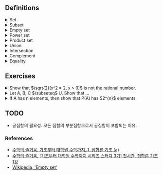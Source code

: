 ## Definitions

<details><summary>Set</summary>

  - A collection of definable objects, i.e., it should be possible to tell clearly whether a certain object is in the set or not.
  
  - Element is an object which is in the set.
    - ex. A = { 1, 2 }. 1 $\in$ A, 3 $\notin$ A.
    - ex. B = { x | P(x) }

</details>

<details><summary>Subset</summary>

  - Given two sets A and B, if all elements of A are also in B, we can say "A is a subset of B", which is written symbolically as "$`A \subseteq B`$".

  - $`A \subseteq A \Leftrightarrow \text{Given a set A, A is a subset of itself.}`$

  - $`A \subseteq B := \forall x(x \in A \Rightarrow x \in B)`$
    - ex. A = { a, b }, B = { a, b, c }. $`A \subset B`$

</details>

<details><summary>Empty set</summary>

  - A set which has no elements, which is written symbolically as "$`\emptyset`$".
  
  - $`\emptyset \subseteq A`$ $\Leftrightarrow$ For any set A, the empty set is a subset of A.
    - The only subset of the empty set is the empty set itself.
    - The power set of the empty set is the set containing only the empty set.

</details>

<details><summary>Power set</summary>

  - Given a set A, power set of A is a set which has all subsets of A as element.

  - $`P(A) := \{ B | B \subseteq A \}`$
    - ex. A = { 1, 2 }. P(A) = { $\emptyset$, { 1 }, { 2 }, { 1, 2 } }

</details>

<details><summary>Product set</summary>

  - Given two sets A and B, product set of A and B, i.e. cartesian product of A and B, is a set which has all possible pairs of (a, b) as an element, where a is one of A's elements and b is one of B's elements.

  - $`A \times B := \{ (a, b) | a \in A \land b \in B \}`$
    - ex. $`A = \{ a, b \}, B = \{ c, d \}. A \times B = \{ (a, c), (a, d), (b, c), (b, d) \}`$

</details>

<details><summary>Union</summary>

  - $`\text{Let A, B $\subseteq$ U.} A \cup B := \{ x | x \in A \,or\, x \in B \}`$

</details>

<details><summary>Intersection</summary>

  - $`\text{Let A, B $\subseteq$ U.} A \cap B := \{ x | x \in A \,and\, x \in B \}`$

</details>

<details><summary>Complement</summary>

  - $`A^{\complement} := \{ x | x \notin A \}`$

</details>

<details><summary>Equality</summary>
</br>
  
$`\begin{flalign}
\text{Let A, B $\subseteq$ U.} &&\\
\quad\;\; A = B &&\\
\Leftrightarrow A \subseteq B \,\land\, B \subseteq A &&\\
\Leftrightarrow \forall x(x \in A \Rightarrow x \in B) \,\land\, \forall x(x \in B \Rightarrow x \in A) &&\\
\end{flalign}`$

</details>

## Exercises

<details><summary>Show that $\sqrt{2}(x^2 = 2, x > 0)$ is not the rational number.</summary>
  
$`\begin{flalign}
\text{Proof.} &&\\
\quad\text{Suppose } \sqrt{2} \in \mathbb{Q}. &&\\
\Leftrightarrow \sqrt{2} = \frac{q}{p}(p \neq 0 \in \mathbb{N},q \in \mathbb{N}, p \perp q) &&\\
\Leftrightarrow 2 = (\frac{q}{p})^2 &&\\
\Leftrightarrow 2p^2 = q^2 &&\\
\Leftrightarrow q = 2k(k \in \mathbb{N}) &&\\
\Leftrightarrow p^2 = 2k^2 &&\\
\Leftrightarrow q = 2k^{\prime}(k^{\prime} \in \mathbb{N}) \text{ Contradiction! a and b are coprime by the assumption.} &&\\
\therefore \sqrt{2} \notin \mathbb{Q} &&\\
\end{flalign}`$

</details>

<details><summary>Let A, B, C $\subseteq$ U. Show that ...</summary>
  
- <details><summary>A $\cap$ (B $\cup$ C) = (A $\cap$ B) $\cup$ (A $\cap$ C)</summary>

  $`\begin{flalign}
  \text{Need to show. } &&\\
  \quad A \cap (B \cup C) \subseteq (A \cap B) \cup (A \cap C) \quad and \quad (A \cap B) \cup (A \cap C) \subseteq A \cap (B \cup C) &&\\
  \text{Proof.} &&\\
  \quad A \cap (B \cup C) &&\\
  = \{ x | x \in A \:and\: (x \in B \:or\: x \in C) \} &&\\
  = \{ x | (x \in A \:and\: x \in B) \:or\: (x \in A \:and\: x \in C) \} &&\\
  = \{ x | x \in A \cap B \:or\: x \in A \cap C \} &&\\
  = (A \cap B) \cup (A \cap C) &&\\
  \end{flalign}`$

  </details>

- <details><summary>A $\cup$ (B $\cap$ C) = (A $\cup$ B) $\cap$ (A $\cup$ C)</summary>

  $`\begin{flalign}
  \text{Need to show. } &&\\
  \quad A \cup (B \cap C) \subseteq (A \cup B) \cap (A \cup C) \quad and \quad (A \cup B) \cap (A \cup C) \subseteq A \cup (B \cap C) &&\\
  \text{Proof.} &&\\
  \quad A \cup (B \cap C) &&\\
  = \{ x | x \in A \:or\: (x \in B \:and\: x \in C) \} &&\\
  = \{ x | (x \in A \:or\: x \in B) \:and\: (x \in A \:or\: x \in C) \} &&\\
  = \{ x | x \in A \cup B \:and\: x \in A \cup C \} &&\\
  = (A \cup B) \cap (A \cup C) &&\\
  \end{flalign}`$

  </details>

- <details><summary>$(A \cup B)^{\complement} = A^{\complement} \cap B^{\complement}$</summary>

  $`\begin{flalign}
  \text{Need to show. } &&\\
  \quad (A \cup B)^{\complement} \subseteq A^{\complement} \cap B^{\complement} \quad and\quad  A^{\complement} \cap B^{\complement} \subseteq (A \cup B)^{\complement} &&\\
  \text{Proof.} &&\\
  \quad (A \cup B)^{\complement} &&\\
  = \{ x | x \notin (A \cup B) \} &&\\
  = \{ x | \neg(x \in (A \cup B)) \} &&\\
  = \{ x | \neg(x \in A \:or\: x \in B) \} &&\\
  = \{ x | \neg(x \in A) \:and\: \neg(x \in B) \} &&\\
  = \{ x | x \notin A \:and\: x \notin B) \} &&\\
  = \{ x | x \in A^{\complement} \:and\: x \in B^{\complement}) \} &&\\
  = A^{\complement} \cap B^{\complement}
  \end{flalign}`$
  
  </details>

- <details><summary>$(A \cap B)^{\complement} = A^{\complement} \cup B^{\complement}$</summary>

  $`\begin{flalign}
  \text{Need to show. } &&\\
  \quad (A \cap B)^{\complement} \subseteq A^{\complement} \cup B^{\complement} \quad and \quad A^{\complement} \cup B^{\complement} \subseteq (A \cap B)^{\complement} &&\\
  \text{Proof.} &&\\
  \quad (A \cap B)^{\complement} &&\\
  = \{ x | x \notin (A \cap B) \} &&\\
  = \{ x | \neg(x \in (A \cap B)) \} &&\\
  = \{ x | \neg(x \in A \:and\: x \in B) \} &&\\
  = \{ x | \neg(x \in A) \:or\: \neg(x \in B) \} &&\\
  = \{ x | x \notin A \:or\: x \notin B) \} &&\\
  = \{ x | x \in A^{\complement} \:or\: x \in B^{\complement}) \} &&\\
  = A^{\complement} \cup B^{\complement}
  \end{flalign}`$
  
  </details>

</details>

<details><summary>If A has n elements, then show that P(A) has $2^{n}$ elements.</summary>
  
$`\begin{flalign}
\text{Proof.} &&\\
\quad Let\: Q_{x} \:be\: \forall x \in Z, x \geq 0(n(A) = x \Rightarrow n(P(A)) = 2^{x}). &&\\
\quad Let A_{k+1} = \{ a_{1}, a_{2}, \dots , a_{k+1} \} \: (k \in \mathbb{Z}, \: k + 1 > 0), A_{0} = \emptyset. &&\\
\quad \text{Let } \otimes \text{ an operation which is defined as } \{ A^{\prime} \cup B^{\prime} | A^{\prime} \subseteq A \;and\; B^{\prime} \subseteq B \} \text{, so that } n(A \otimes B) = n(A \times B) = n(A) \times n(B). &&\\
\quad A_{0} \text{has 0 element so that } P(A) = \{ \emptyset \}. \; \therefore \, Q_{0} \text{ is true} &&\\
\quad \text{If we assume that } Q_{k} \text{ is true, } P(A_{k+1}) = P(A_{k}) \otimes P(\{ a_{k+1} \}). &&\\
\quad n(P(A_{k+1})) &&\\
= n(P(A_{k}) \otimes P(\{ a_{k+1} \})) &&\\
= n(P(A_{k})) \times n(P(\{ a_{k+1} \})) &&\\
= 2^{k} \times 2 = 2^{k+1} \; \therefore \, Q_{k+1} \text{ is true.} &&\\
\end{flalign}`$

</details>

## TODO

- 공집합의 필요성. 모든 집합의 부분집합으로서 공집합이 포함되는 이유.

### References

- [수학의 즐거움, 기초부터 대학원 수학까지, 1. 집합론 기초 (a)](https://youtu.be/9HUk8zays2E?feature=shared)
- [수학의 즐거움, \[기초부터 대학원 수학까지 시리즈 스터디 3기\] 첫시간, 집합론 기초 1강](https://youtu.be/PZXafFesmHI?feature=shared)
- [Wikipedia, 'Empty set'](https://en.wikipedia.org/wiki/Empty_set)

